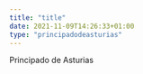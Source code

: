 ```yaml
---
title: "title"
date: 2021-11-09T14:26:33+01:00
type: "principadodeasturias"
---
```

Principado de Asturias